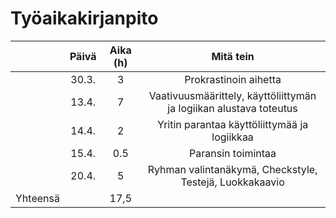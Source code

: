 # Työaikakirjanpito

|          | Päivä   | Aika (h) | Mitä tein             |
| :------: | :-----: | :------: | :-------------------: | 
|          | 30.3.   | 3        | Prokrastinoin aihetta |
|          | 13.4.   | 7        | Vaativuusmäärittely, käyttöliittymän ja logiikan alustava toteutus |
|          | 14.4.   | 2        | Yritin parantaa käyttöliittymää ja logiikkaa   |
|          | 15.4.   | 0.5      | Paransin toimintaa    |
|          | 20.4.   | 5        | Ryhman valintanäkymä, Checkstyle, Testejä, Luokkakaavio|
| Yhteensä |         | 17,5     |                       |



